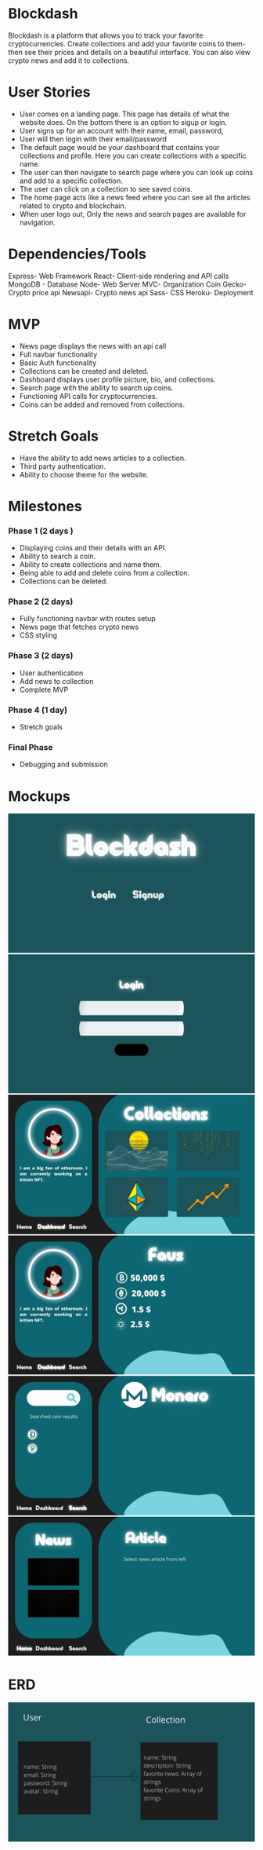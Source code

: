 # Blockdash
Blockdash is a platform that allows you to track your favorite cryptocurrencies. Create collections and add your favorite coins to them- then see their prices and details on a beautiful interface. You can also view crypto news and add it to collections.
# User Stories

- User comes on a landing page. This page has details of what the website does. On the bottom there is an option to sigup or login.
- User signs up for an account with their name, email, password, 
- User will then login with their email/password
- The default page would be your dashboard that contains your collections and profile. Here you can create collections with a specific name. 
- The user can then navigate to search page where you can look up coins and add to a specific collection.
- The user can click on a collection to see saved coins.
- The home page acts like a news feed where you can see all the articles related to crypto and blockchain.
- When user logs out, Only the news and search pages are available for navigation.

# Dependencies/Tools

Express- Web Framework
React- Client-side rendering and API calls
MongoDB - Database
Node- Web Server
MVC- Organization
Coin Gecko- Crypto price api
Newsapi- Crypto news api
Sass- CSS
Heroku- Deployment

# MVP
- News page displays the news with an api call
- Full navbar functionality
- Basic Auth functionality
- Collections can be created and deleted.
- Dashboard displays user profile picture, bio, and collections.
- Search page with the ability to search up coins.
- Functioning API calls for cryptocurrencies.
- Coins can be added and removed from collections.

# Stretch Goals
- Have the ability to add news articles to a
collection.
- Third party authentication.
- Ability to choose theme for the website.

# Milestones

### Phase 1 (2 days )
- Displaying coins and their details with an API.
- Ability to search a coin.
- Ability to create collections and name them.
- Being able to add and delete coins from a collection.
- Collections can be deleted.
### Phase 2 (2 days)
- Fully functioning navbar with routes setup
- News page that fetches crypto news 
- CSS styling
### Phase 3 (2 days)
- User authentication
- Add news to collection
- Complete MVP
### Phase 4 (1 day)
- Stretch goals
### Final Phase 
- Debugging and submission

# Mockups
![welcome screen](images/3.jpg)
![Login screen](images/4.jpg)
![Collection screen](images/5.jpg)
![A collection](images/6.jpg)
![A collection](images/7.jpg)
![News Screen](images/8.jpg)
# ERD
![ERD](images/10.jpg)






